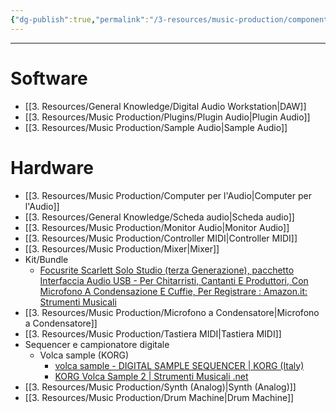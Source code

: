 ```yaml
---
{"dg-publish":true,"permalink":"/3-resources/music-production/componenti-per-home-studio/","tags":["type/note"]}
---
```



---

# Software

- [[3. Resources/General Knowledge/Digital Audio Workstation\|DAW]]
- [[3. Resources/Music Production/Plugins/Plugin Audio\|Plugin Audio]]
- [[3. Resources/Music Production/Sample Audio\|Sample Audio]]


# Hardware

- [[3. Resources/Music Production/Computer per l'Audio\|Computer per l'Audio]]
- [[3. Resources/General Knowledge/Scheda audio\|Scheda audio]]
- [[3. Resources/Music Production/Monitor Audio\|Monitor Audio]]
- [[3. Resources/Music Production/Controller MIDI\|Controller MIDI]]
- [[3. Resources/Music Production/Mixer\|Mixer]]
- Kit/Bundle
	- [Focusrite Scarlett Solo Studio (terza Generazione), pacchetto Interfaccia Audio USB - Per Chitarristi, Cantanti E Produttori, Con Microfono A Condensazione E Cuffie, Per Registrare : Amazon.it: Strumenti Musicali](https://www.amazon.it/interfaccia-generazione-Focusrite-chitarristi-condensazione/dp/B07QTDKS59/?th=1)
- [[3. Resources/Music Production/Microfono a Condensatore\|Microfono a Condensatore]]
- [[3. Resources/Music Production/Tastiera MIDI\|Tastiera MIDI]]
- Sequencer e campionatore digitale 
	- Volca sample (KORG)
		- [volca sample - DIGITAL SAMPLE SEQUENCER | KORG (Italy)](https://www.korg.com/it/products/dj/volca_sample/)
		- [KORG Volca Sample 2 | Strumenti Musicali .net](https://www.strumentimusicali.net/product_info.php/products_id/121506/korg-volca-sample-2.html)
- [[3. Resources/Music Production/Synth (Analog)\|Synth (Analog)]]
- [[3. Resources/Music Production/Drum Machine\|Drum Machine]]



